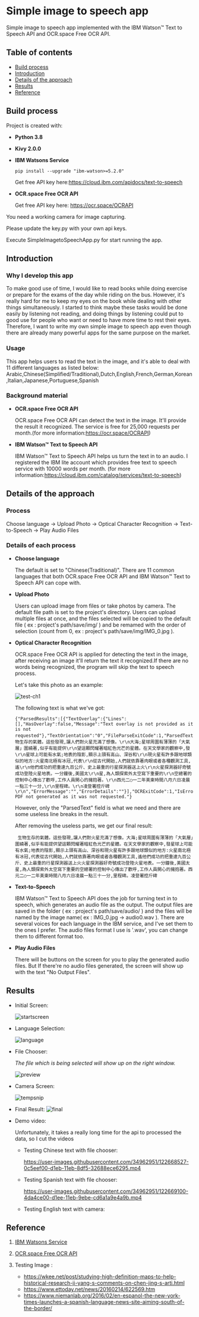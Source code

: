# Simple image to speech app
 Simple image to speech app implemented with the IBM Watson™ Text to Speech API and OCR.space Free OCR API.

## Table of contents
* [Build process](#build-process)
* [Introduction](#introduction)
* [Details of the approach](#details-of-the-approach)
* [Results](#results)
* [Reference](#reference)

## Build process

Project is created with:

    
 * __Python 3.8__ 
 * __Kivy 2.0.0__
 * __IBM Watsons Service__ 
 
    ```pip install --upgrade "ibm-watson>=5.2.0"```

    Get free API key here:https://cloud.ibm.com/apidocs/text-to-speech
    
 * __OCR.space Free OCR API__ 
 
    Get free API key here: https://ocr.space/OCRAPI

You need a working camera for image capturing.

Please update the key.py with your own api keys.

Execute SimpleImagetoSpeechApp.py for start running the app.


## Introduction

### Why I develop this app

To make good use of time, I would like to read books while doing exercise or prepare for the exams of the day while riding on the bus. However, it's really hard for me to keep my eyes on the book while dealing with other things simultaneously. I started to think maybe these tasks would be done easily by listening not reading, and doing things by listening could put to good use for people who want or need to have more time to rest their eyes. Therefore, I want to write my own simple image to speech app even though there are already many powerful apps for the same purpose on the market. 



### Usage
This app helps users to read the text in the image, 
and it's able to deal with 11 different languages as listed below:
Arabic,Chinese(Simplified/Traditional),Dutch,English,French,German,Korean,Italian,Japanese,Portuguese,Spanish



### Background material
* __OCR.space Free OCR API__

    OCR.space Free OCR API can detect the text in the image. It'll provide the result it recognized. The service is free for 25,000 requests per month.(for more information:https://ocr.space/OCRAPI)
    
* __IBM Watson™ Text to Speech API__
    
    IBM Watson™ Text to Speech API helps us turn the text in to an audio. I registered the IBM lite account which provides free text to speech service with 10000 words per month.
(for more information:https://cloud.ibm.com/catalog/services/text-to-speech)








## Details of the approach
### Process 
Choose language -> Upload Photo ->  Optical Character Recognition  ->  Text-to-Speech  -> Play Audio Files
### Details of each process
* __Choose language__

    The default is set to "Chinese(Traditional)". There are 11 common languages that both OCR.space Free OCR API and IBM Watson™ Text to Speech API can cope with.
    

    
* __Upload Photo__

    Users can upload image from files or take photos by camera. The default file path is set to the project's directory. Users can upload multiple files at once, and  the files selected will be copied to the default file ( ex : project's path/save/img/ ) and be remamed with the order of selection (count from 0, ex : project's path/save/img/IMG_0.jpg ).
    

* __Optical Character Recognition__

    OCR.space Free OCR API is applied for detecting the text in the image, after receiving an image it'll return the text it recognized.If there are no words being recognized, the program will skip the text to speech process. 
    
    Let's take this photo as an example:
  
    ![test-ch1](https://user-images.githubusercontent.com/34962951/122667783-2f879f80-d1e7-11eb-8ea4-fb79a62edd22.jpg)
  
    The following text is what we've got:
  
    ```
    {"ParsedResults":[{"TextOverlay":{"Lines":[],"HasOverlay":false,"Message":"Text overlay is not provided as it is not requested"},"TextOrientation":"0","FileParseExitCode":1,"ParsedText":"生物生存的氣體。這些發現,讓人們對火星充滿了想像。\r\n大海;星球周圍有薄薄的「大氣層」圍繞著,似乎有能提供\r\n望這顆閃耀著暗紅色光芒的星體。在天文學家的觀察中,發\r\n星球上可能有水氣;地表的陰影,顯示上頭有高山、深谷和\r\n現火星有許多跟地球類似的地方:火星南北極有冰冠,代表\r\n從古代開始,人們就依靠著肉眼或者各種觀測工具,遙\r\n他們成功的把重達九百公斤、史上最重的行星探測器送上火\r\n火星探測器好奇號成功登陸火星地表。一分鐘後,美國太\r\n星,為人類探索外太空寫下重要的\r\n空總署的控制中心傳出了歡呼,工作人員開心的擁抱著。\r\n西元二○一二年美東時間八月六日凌晨一點三十一分,\r\n里程碑。\r\n凌登署控斤碑\r\n","ErrorMessage":"","ErrorDetails":""}],"OCRExitCode":1,"IsErroredOnProcessing":false,"ProcessingTimeInMilliseconds":"2328","SearchablePDFURL":"Searchable PDF not generated as it was not requested."}
    ```

    However, only the "ParsedText" field is what we need and there are some useless line breaks in the result.

    After removing the useless parts, we get our final result:
    ```
     生物生存的氣體。這些發現,讓人們對火星充滿了想像。大海;星球周圍有薄薄的「大氣層」圍繞著,似乎有能提供望這顆閃耀著暗紅色光芒的星體。在天文學家的觀察中,發星球上可能有水氣;地表的陰影,顯示上頭有高山、深谷和現火星有許多跟地球類似的地方:火星南北極有冰冠,代表從古代開始,人們就依靠著肉眼或者各種觀測工具,遙他們成功的把重達九百公斤、史上最重的行星探測器送上火火星探測器好奇號成功登陸火星地表。一分鐘後,美國太星,為人類探索外太空寫下重要的空總署的控制中心傳出了歡呼,工作人員開心的擁抱著。西元二○一二年美東時間八月六日凌晨一點三十一分,里程碑。凌登署控斤碑   
    ```
* __Text-to-Speech__

    IBM Watson™ Text to Speech API does the job for turning text in to speech, which generates an audio file as the output. The output files are saved in the folder ( ex : project's path/save/audio/ ) and the files will be named by the image name( ex : IMG_0.jpg -> audio0.wav ). There are several voices for each language in the IBM service, and I've set them to the ones I prefer. The audio files format I use is '.wav', you can change them to different format too.


 * __Play Audio Files__
 
    There will be buttons on the screen for you to play the generated audio files. But If there're no audio files generated, the screen will show up with the text "No Output Files". 
 
 
## Results

* Initial Screen:

  ![startscreen](https://user-images.githubusercontent.com/34962951/122667781-2dbddc00-d1e7-11eb-8836-908e2f65c0d6.JPG)

* Language Selection:

  ![language](https://user-images.githubusercontent.com/34962951/122667773-2696ce00-d1e7-11eb-9896-06aca5ccac17.JPG)

* File Chooser: 

  _The file which is  being selected will show up on the right window._
    
  ![preview](https://user-images.githubusercontent.com/34962951/122667779-2ac2eb80-d1e7-11eb-87f8-e71fc4d1542f.JPG)
    
* Camera Screen:
    
  ![tempsnip](https://user-images.githubusercontent.com/34962951/122668191-90b07280-d1e9-11eb-823b-c7a29532ac3e.png)

* Final Result:
  ![final](https://user-images.githubusercontent.com/34962951/122667770-239bdd80-d1e7-11eb-965e-2cb8a1ccc46f.JPG)



* Demo video:

  Unfortunately, it takes a really long time for the api to processed the data, so I cut the videos
    
    


  * Testing Chinese text with file chooser:
  
    https://user-images.githubusercontent.com/34962951/122668527-0c5eef00-d1eb-11eb-8df5-32688ece6295.mp4

  * Testing Spanish text with file chooser:
    
    https://user-images.githubusercontent.com/34962951/122669100-4da4ce00-d1ee-11eb-9ebe-cd6a1a9e4a9b.mp4

  * Testing English text with camera:
  
    


## Reference
 1. [IBM Watsons Service](https://cloud.ibm.com/apidocs/text-to-speech)
    
 2. [OCR.space Free OCR API](https://ocr.space/OCRAPI)

 3. Testing Image :
    * https://wkee.net/post/studying-high-definition-maps-to-help-historical-research-ji-yang-s-comments-on-chen-jing-s-arti.html
    * https://www.ettoday.net/news/20160214/622569.htm
    * https://www.niemanlab.org/2016/02/en-espanol-the-new-york-times-launches-a-spanish-language-news-site-aiming-south-of-the-border/